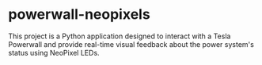 # powerwall-neopixels
This project is a Python application designed to interact with a Tesla Powerwall and provide real-time visual feedback about the power system's status using NeoPixel LEDs.
